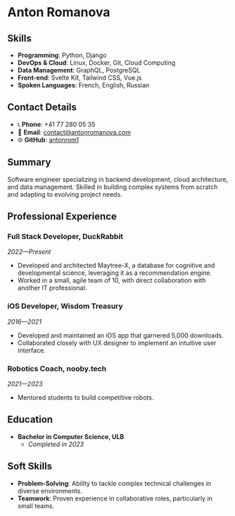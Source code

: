 # Anton Romanova

## Skills

- **Programming**: Python, Django
- **DevOps & Cloud**: Linux, Docker, Git, Cloud Computing
- **Data Management**: GraphQL, PostgreSQL
- **Front-end**: Svelte Kit, Tailwind CSS, Vue.js
- **Spoken Languages**: French, English, Russian

## Contact Details

- 📞 **Phone**: +41 77 280 05 35
- 📧 **Email**: [contact@antonromanova.com](mailto:contact@antonromanova.com)
- 🌐 **GitHub**: [antonrom1](https://github.com/antonrom1)

## Summary

Software engineer specializing in backend development, cloud architecture, and data management.
Skilled in building complex systems from scratch and adapting to evolving project needs.

## Professional Experience

### Full Stack Developer, DuckRabbit
_2022—Present_
- Developed and architected Maytree-X, a database for cognitive and developmental science, leveraging it as a recommendation engine.
- Worked in a small, agile team of 10, with direct collaboration with another IT professional.

[//]: # (- Successfully integrated the platform with Odoo, overcoming challenges related to data synchronization and validity.)
[//]: # (- Orchestrated a versatile e-commerce storefront using Django-Oscar, further enhanced by a custom GraphQL API.)


### iOS Developer, Wisdom Treasury
_2016—2021_
- Developed and maintained an iOS app that garnered 5,000 downloads.
- Collaborated closely with UX designer to implement an intuitive user interface.

### Robotics Coach, nooby.tech
_2021—2023_
- Mentored students to build competitive robots.

## Education

- **Bachelor in Computer Science, ULB**
    - _Completed in 2023_

## Soft Skills

- **Problem-Solving**: Ability to tackle complex technical challenges in diverse environments.
- **Teamwork**: Proven experience in collaborative roles, particularly in small teams.
